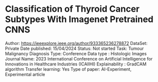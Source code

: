 # Classification of Thyroid Cancer Subtypes With Imagenet Pretrained CNNS

Author: https://ieeexplore.ieee.org/author/933365236278872
DataSet: Private
Date published: 15/04/2024
Status: Not started
Task: Tumour Malignancy Diagnosis
Type: Conference
Data type : Histologic Images
Journal Name: 2023 International Conference on Artificial Intelligence for Innovations in Healthcare Industries (ICAIIHI)
Explainability : GradCAM algorithm
Transfer learning: Yes
Type of paper: AI-Experiment, Experimental article